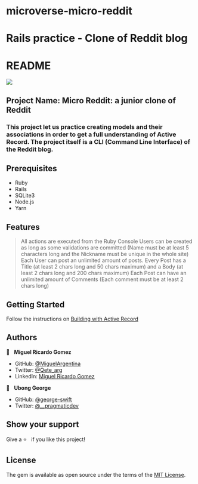 
# microverse-micro-reddit
Rails practice - Clone of Reddit blog
=======
# README

![](https://img.shields.io/badge/Microverse-blueviolet)

## Project Name: Micro Reddit: a junior clone of Reddit

### This project let us practice creating models and their associations in order to get a full understanding of Active Record. The project itself is a CLI (Command Line Interface) of the Reddit blog.


## Prerequisites
- Ruby
- Rails
- SQLite3
- Node.js
- Yarn

## Features

> All actions are executed from the Ruby Console
> Users can be created as long as some validations are committed (Name must be at least 5 characters long and the Nickname must be unique in the whole site)
> Each User can post an unlimited amount of posts. Every Post has a Title (at least 2 chars long and 50 chars maximum) and a Body (at least 2 chars long and 200 chars maximum)
> Each Post can have an unlimited amount of Comments (Each comment must be at least 2 chars long)


## Getting Started
Follow the instructions on [Building with Active Record](https://www.theodinproject.com/courses/ruby-on-rails/lessons/building-with-active-record-ruby-on-rails)

## Authors

👤  &nbsp; **Miguel Ricardo Gomez**
- GitHub: [@MiguelArgentina](https://github.com/MiguelArgentina)
- Twitter: [@Qete_arg](https://twitter.com/Qete_arg)
- LinkedIn: [Miguel Ricardo Gomez](https://www.linkedin.com/in/miguelricardogomez/)

👤 &nbsp; **Ubong George**
- GitHub: [@george-swift](https://github.com/george-swift)
- Twitter: [@\_\_pragmaticdev](https://twitter.com/__pragmaticdev)

## Show your support

Give a :star:️ &nbsp; if you like this project!

## License

The gem is available as open source under the terms of the [MIT License](https://opensource.org/licenses/MIT).
